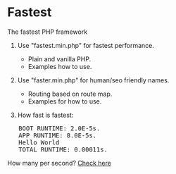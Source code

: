 # Fastest
The fastest PHP framework

1. Use "fastest.min.php" for fastest performance. 
   - Plain and vanilla PHP.
   - Examples how to use.

2. Use "faster.min.php" for human/seo friendly names.
   - Routing based on route map.
   - Examples for how to use.

3. How fast is fastest:
<pre>
   BOOT RUNTIME: 2.0E-5s.
   APP RUNTIME: 8.0E-5s.
   Hello World
   TOTAL RUNTIME: 0.00011s.
</pre>

How many per second?
<a href="https://www.google.co.uk/search?q=60/0.00012&ie=utf-8&oe=utf-8&gws_rd=cr&ei=VI3KVJVoxK1Tq4eEgA4#q=60%2F0.00011" target="_blank">Check here</a>